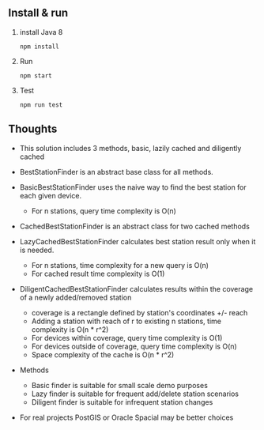 Install & run
----
1. install Java 8
   ```
   npm install
   ```
2. Run
   ```
   npm start
   ```
3. Test 
   ```
   npm run test
   ```

Thoughts
--------
* This solution includes 3 methods, basic, lazily cached and diligently cached 
* BestStationFinder is an abstract base class for all methods.
* BasicBestStationFinder uses the naive way to find the best station for each given device.
   * For n stations, query time complexity is O(n)
   
* CachedBestStationFinder is an abstract class for two cached methods
* LazyCachedBestStationFinder calculates best station result only when it is needed.
   * For n stations, time complexity for a new query is O(n)
   * For cached result time complexity is O(1)
* DiligentCachedBestStationFinder calculates results within the coverage of a newly added/removed station
   * coverage is a rectangle defined by station's coordinates +/- reach
   * Adding a station with reach of r to existing n stations, time complexity is O(n * r^2)
   * For devices within coverage, query time complexity is O(1)
   * For devices outside of coverage, query time complexity is O(n)
    * Space complexity of the cache is O(n * r^2) 
   
* Methods
   * Basic finder is suitable for small scale demo purposes
   * Lazy finder is suitable for frequent add/delete station scenarios
   * Diligent finder is suitable for infrequent station changes
    
* For real projects PostGIS or Oracle Spacial may be better choices
